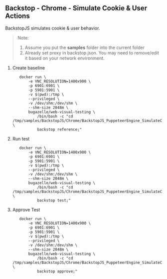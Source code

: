 ## Backstop - Chrome - Simulate Cookie & User Actions

BackstopJS simulates cookie & user behavior.

> Note: 
> 1. Assume you put the **samples** folder into the current folder
> 2. Already set proxy in backstop.json. You may need to remove/edit it based on your network environment.

1. Create baseline

    ``` 
       docker run \
           -e VNC_RESOLUTION=1400x900 \
           -p 6901:6901 \
           -p 5901:5901 \
           -v $(pwd):/tmp \
           --privileged \
           -v /dev/shm:/dev/shm \
           --shm-size 2048m \
           bugazelle/web-visual-testing \
               /bin/bash -c "cd /tmp/samples/BackstopJS/Chrome/BackstopJS_PuppeteerEngine_SimulateCookie_UserActions; \
               backstop reference;"
    ```

2. Run test

    ``` 
       docker run \
           -e VNC_RESOLUTION=1400x900 \
           -p 6901:6901 \
           -p 5901:5901 \
           -v $(pwd):/tmp \
           --privileged \
           -v /dev/shm:/dev/shm \
           --shm-size 2048m \
           bugazelle/web-visual-testing \
               /bin/bash -c "cd /tmp/samples/BackstopJS/Chrome/BackstopJS_PuppeteerEngine_SimulateCookie_UserActions; \
               backstop test;"
    ```

3. Approve Test

    ``` 
       docker run \
           -e VNC_RESOLUTION=1400x900 \
           -p 6901:6901 \
           -p 5901:5901 \
           -v $(pwd):/tmp \
           --privileged \
           -v /dev/shm:/dev/shm \
           --shm-size 2048m \
           bugazelle/web-visual-testing \
               /bin/bash -c "cd /tmp/samples/BackstopJS/Chrome/BackstopJS_PuppeteerEngine_SimulateCookie_UserActions; \
               backstop approve;"
    ```
